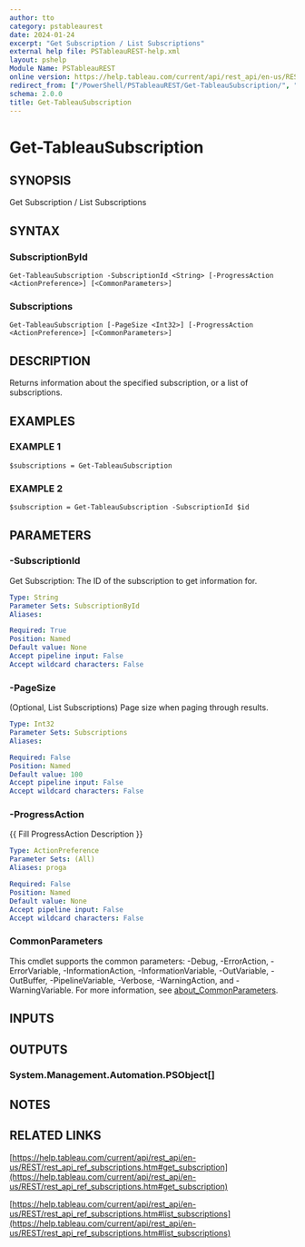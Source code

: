 ```yaml
---
author: tto
category: pstableaurest
date: 2024-01-24
excerpt: "Get Subscription / List Subscriptions"
external help file: PSTableauREST-help.xml
layout: pshelp
Module Name: PSTableauREST
online version: https://help.tableau.com/current/api/rest_api/en-us/REST/rest_api_ref_subscriptions.htm#get_subscription
redirect_from: ["/PowerShell/PSTableauREST/Get-TableauSubscription/", "/PowerShell/PSTableauREST/get-tableausubscription/", "/PowerShell/get-tableausubscription/"]
schema: 2.0.0
title: Get-TableauSubscription
---
```


# Get-TableauSubscription

## SYNOPSIS
Get Subscription / List Subscriptions

## SYNTAX

### SubscriptionById
```
Get-TableauSubscription -SubscriptionId <String> [-ProgressAction <ActionPreference>] [<CommonParameters>]
```

### Subscriptions
```
Get-TableauSubscription [-PageSize <Int32>] [-ProgressAction <ActionPreference>] [<CommonParameters>]
```

## DESCRIPTION
Returns information about the specified subscription, or a list of subscriptions.

## EXAMPLES

### EXAMPLE 1
```
$subscriptions = Get-TableauSubscription
```

### EXAMPLE 2
```
$subscription = Get-TableauSubscription -SubscriptionId $id
```

## PARAMETERS

### -SubscriptionId
Get Subscription: The ID of the subscription to get information for.

```yaml
Type: String
Parameter Sets: SubscriptionById
Aliases:

Required: True
Position: Named
Default value: None
Accept pipeline input: False
Accept wildcard characters: False
```

### -PageSize
(Optional, List Subscriptions) Page size when paging through results.

```yaml
Type: Int32
Parameter Sets: Subscriptions
Aliases:

Required: False
Position: Named
Default value: 100
Accept pipeline input: False
Accept wildcard characters: False
```

### -ProgressAction
{{ Fill ProgressAction Description }}

```yaml
Type: ActionPreference
Parameter Sets: (All)
Aliases: proga

Required: False
Position: Named
Default value: None
Accept pipeline input: False
Accept wildcard characters: False
```

### CommonParameters
This cmdlet supports the common parameters: -Debug, -ErrorAction, -ErrorVariable, -InformationAction, -InformationVariable, -OutVariable, -OutBuffer, -PipelineVariable, -Verbose, -WarningAction, and -WarningVariable. For more information, see [about_CommonParameters](http://go.microsoft.com/fwlink/?LinkID=113216).

## INPUTS

## OUTPUTS

### System.Management.Automation.PSObject[]
## NOTES

## RELATED LINKS

[https://help.tableau.com/current/api/rest_api/en-us/REST/rest_api_ref_subscriptions.htm#get_subscription](https://help.tableau.com/current/api/rest_api/en-us/REST/rest_api_ref_subscriptions.htm#get_subscription)

[https://help.tableau.com/current/api/rest_api/en-us/REST/rest_api_ref_subscriptions.htm#list_subscriptions](https://help.tableau.com/current/api/rest_api/en-us/REST/rest_api_ref_subscriptions.htm#list_subscriptions)

